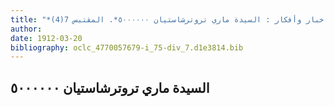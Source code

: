 ```yaml
---
title: "*أخبار وأفكار : السيدة ماري تروترشاستيان ٥٠٠٠٠٠٠*. المقتبس 7(4)"
author: 
date: 1912-03-20
bibliography: oclc_4770057679-i_75-div_7.d1e3814.bib
---
```




##  السيدة ماري تروترشاستيان  ٥٠٠٠٠٠٠ 

